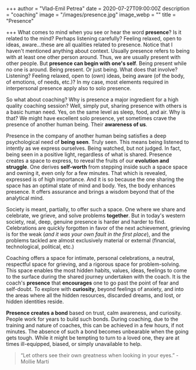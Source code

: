 +++
author = "Vlad-Emil Petrea"
date = 2020-07-27T09:00:00Z
description = "coaching"
image = "/images/presence.jpg"
image_webp = ""
title = "Presence"

+++
What comes to mind when you see or hear the word **presence**? Is it related to the mind? Perhaps listening carefully? Feeling relaxed, open to ideas, aware...these are all qualities related to presence. Notice that I haven't mentioned anything about context. Usually presence refers to being with at least one other person around. Thus, we are usually present with other people. But **presence can begin with one's self**. Being present while no one is around. Being present. Or just being. What does that involve? Listening? Feeling relaxed, open to (own) ideas, being aware (of the body, of emotions, of needs, etc.)? In my case, most elements required in interpersonal presence apply also to solo presence.

So what about coaching? Why is presence a major ingredient for a high quality coaching session? Well, simply put, sharing presence with others is a basic human need. Yes, on the same level as sleep, food, and air. Why is that? We might have excellent solo presence, yet sometimes crave the presence of another human being. Their **awareness of us**.

Presence in the company of another human being satisfies a deep psychological need of **being seen**. Truly seen. This means being listened to intently as we express ourselves. Being watched, but not judged. In fact, being seen in a positive light, regardless of what is shared. Presence creates a space to express, to reveal the fruits of our **evolution and struggle**. One derives **self-worth** from stepping inside such a space space and owning it, even only for a few minutes. That which is revealed, expressed is of high importance. And it is so because the one sharing the space has an optimal state of mind and body. Yes, the body enhances presence. It offers assurance and brings a wisdom beyond that of the analytical mind.

Society is meant, partially, to offer such a space. One where we share and celebrate, we grieve, and solve problems **together**. But in today's western society, real, deep, genuine presence is harder and harder to find. Celebrations are quickly forgotten in favor of the next achievement, grieving is for the weak (_and it was your own fault in the first place_), and the problems tackled are almost exclusively material or external (financial, technological, political, etc.)

Coaching offers a space for intimate, personal celebrations, a neutral, respectful space for grieving, and a rigorous space for problem-solving. This space enables the most hidden habits, values, ideas, feelings to come to the surface during the shared journey undertaken with the coach. It is the coach's **presence** that **encourages** one to go past the point of fear and self-doubt. To explore with **curiosity**, beyond feelings of anxiety, and into the areas where all the hidden resources, discarded dreams, and lost, or hidden identities reside.

**Presence creates a bond** based on trust, calm awareness, and curiosity. People work for years to build such bonds. During coaching, due to the training and nature of coaches, this can be achieved in a few hours, if not minutes. The absence of such a bond becomes unbearable when the going gets tough. While it might be tempting to turn to a loved one, they are at times ill-equipped, biased, or simply unavailable to help.

> “Let others see their own greatness when looking in your eyes.” - Mollie Marti